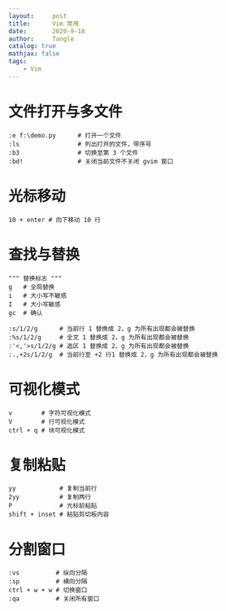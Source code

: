 ```yaml
---
layout:     post
title:      Vim 常用
date:       2020-9-18
author:     Tangle
catalog: true
mathjax: false
tags:
    - Vim
---
```


# 文件打开与多文件

```
:e f:\demo.py      # 打开一个文件
:ls                # 列出打开的文件，带序号
:b3                # 切换至第 3 个文件
:bd!               # 关闭当前文件不关闭 gvim 窗口
```

# 光标移动

```
10 + enter # 向下移动 10 行
```

# 查找与替换

```
""" 替换标志 """
g   # 全局替换
i   # 大小写不敏感
I   # 大小写敏感
gc  # 确认
```

```
:s/1/2/g      # 当前行 1 替换成 2，g 为所有出现都会被替换
:%s/1/2/g     # 全文 1 替换成 2，g 为所有出现都会被替换
:'<,'>s/1/2/g # 选区 1 替换成 2，g 为所有出现都会被替换
:.,+2s/1/2/g  # 当前行至 +2 行1 替换成 2，g 为所有出现都会被替换
```

# 可视化模式

```
v        # 字符可视化模式
V        # 行可视化模式
ctrl + q # 块可视化模式
```

# 复制粘贴

```
yy            # 复制当前行
2yy           # 复制两行
P             # 光标前粘贴
shift + inset # 粘贴剪切板内容
```

# 分割窗口

```
:vs          # 纵向分隔
:sp          # 横向分隔
ctrl + w + w # 切换窗口
:qa          # 关闭所有窗口
```
